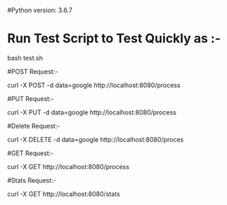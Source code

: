 #Python version:
3.6.7

# Run Test Script to Test Quickly as :-
bash test.sh

#POST Request:-

curl -X POST -d data=google http://localhost:8080/process

#PUT Request:-

curl -X PUT -d data=google http://localhost:8080/process

#Delete Request:-

curl -X DELETE -d data=google http://localhost:8080/proces

#GET Request:-

curl -X GET http://localhost:8080/process

#Stats Request:-

curl -X GET http://localhost:8080/stats


